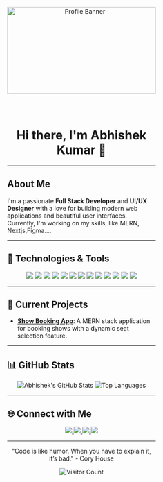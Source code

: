 <div style="padding: 0 80px;">
  <p align="center">
  <img src="[https://i.pinimg.com/originals/1d/76/bf/1d76bf40a1177b286781c432ff197759.gif](https://user-images.githubusercontent.com/10498744/210012254-234538ff-d198-48aa-8964-37e6fd45d227.gif)" style="width: 100%; height: 200px; object-fit:cover ;" alt="Profile Banner" />
</p>
<h1 align="center" style="padding-top:40px;">Hi there, I'm Abhishek Kumar 👋</h1>



---

## About Me

I'm a passionate **Full Stack Developer** and **UI/UX Designer** with a love for building modern web applications and beautiful user interfaces. Currently, I'm working on my skills, like MERN, Nextjs,Figma....

---

## 🔧 Technologies & Tools

<p align="center">
  <img src="https://img.shields.io/badge/-Next.js-000?logo=nextdotjs&style=for-the-badge" />
  <img src="https://img.shields.io/badge/-React-61DAFB?logo=react&style=for-the-badge" />
  <img src="https://img.shields.io/badge/-Tailwind_CSS-38B2AC?logo=tailwind-css&style=for-the-badge" />
  <img src="https://img.shields.io/badge/-JavaScript-F7DF1E?logo=javascript&style=for-the-badge" />
  <img src="https://img.shields.io/badge/-TypeScript-007ACC?logo=typescript&style=for-the-badge" />
  <img src="https://img.shields.io/badge/-Node.js-339933?logo=node.js&style=for-the-badge" />
  <img src="https://img.shields.io/badge/-Express.js-000000?logo=express&style=for-the-badge" />
  <img src="https://img.shields.io/badge/-Firebase-FFCA28?logo=firebase&style=for-the-badge" />
  <img src="https://img.shields.io/badge/-MongoDB-47A248?logo=mongodb&style=for-the-badge" />
  <img src="https://img.shields.io/badge/-Clerk-4F46E5?logo=clerk&style=for-the-badge" />
  <img src="https://img.shields.io/badge/-Framer_Motion-000?logo=framer&style=for-the-badge" />
  <img src="https://img.shields.io/badge/-Figma-F24E1E?logo=figma&style=for-the-badge" />
  <img src="https://img.shields.io/badge/-Shadcn_UI-3b82f6?logo=shadcn&style=for-the-badge" />
</p>


---

## 🚀 Current Projects

- **[Show Booking App](https://github.com/abhishek-kumar/show-booking-app)**: A MERN stack application for booking shows with a dynamic seat selection feature.

---

## 📊 GitHub Stats

<p align="center">
  <img src="https://github-readme-stats.vercel.app/api?username=abhi1322&show_icons=true&theme=radical" alt="Abhishek's GitHub Stats" />
  <img src="https://github-readme-stats.vercel.app/api/top-langs/?username=abhi1322&layout=compact&theme=radical" alt="Top Languages" />
</p>

---

## 🌐 Connect with Me

<p align="center">
  <a href="https://www.linkedin.com/in/abhishek-kumar-7b7590209/" target="_blank">
    <img src="https://img.shields.io/badge/-LinkedIn-blue?logo=linkedin&style=for-the-badge" />
  </a>
  <a href="https://twitter.com/kumarAbhi282001" target="_blank">
    <img src="https://img.shields.io/badge/-Twitter-1DA1F2?logo=twitter&style=for-the-badge" />
  </a>
  <a href="https://behance.net/https://www.behance.net/abhikumar786" target="_blank">
    <img src="https://img.shields.io/badge/Behance-1769ff?style=for-the-badge&logo=behance&logoColor=white" />
  </a>
  <a href="https://youtube.com/@https://www.youtube.com/channel/UCjr_f0GTFRj-cQb5khoSRBg">
    <img src="https://img.shields.io/badge/YouTube-%23FF0000.svg?style=for-the-badge&logo=YouTube&logoColor=white" />
  </a>
</p>

---

<p align="center">
  "Code is like humor. When you have to explain it, it’s bad." - Cory House
</p>

<p align="center">
  <img src="https://komarev.com/ghpvc/?username=abhi1322" alt="Visitor Count" />
</p>


</diV>
